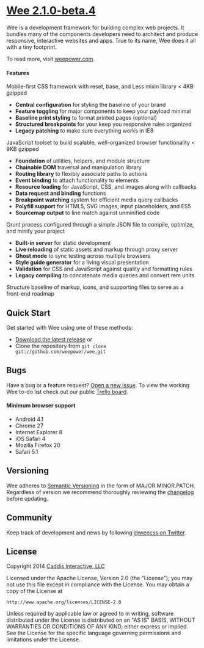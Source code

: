 # [Wee 2.1.0-beta.4](http://www.weepower.com)

Wee is a development framework for building complex web projects. It bundles many of the components developers need to architect and produce responsive, interactive websites and apps. True to its name, Wee does it all with a tiny footprint.

To read more, visit [weepower.com](http://www.weepower.com).

#### Features

Mobile-first CSS framework with reset, base, and Less mixin library < 4KB gzipped

* **Central configuration** for styling the baseline of your brand
* **Feature toggling** for major components to keep your payload minimal
* **Baseline print styling** to format printed pages (optional)
* **Structured breakpoints** for your keep you responsive rules organized
* **Legacy patching** to make sure everything works in IE8

JavaScript toolset to build scalable, well-organized browser functionality < 9KB gzipped

* **Foundation** of utilities, helpers, and module structure
* **Chainable DOM** traversal and manipulation library
* **Routing library** to flexibly associate paths to actions
* **Event binding** to attach functionality to elements
* **Resource loading** for JavaScript, CSS, and images along with callbacks
* **Data request and binding** functions
* **Breakpoint watching** system for efficient media query callbacks
* **Polyfill support** for HTML5, SVG images, input placeholders, and ES5
* **Sourcemap output** to line match against unminified code

Grunt process configured through a simple JSON file to compile, optimize, and minify your project

* **Built-in server** for static development
* **Live reloading** of static assets and markup through proxy server
* **Ghost mode** to sync testing across multiple browsers
* **Style guide generator** for a living visual presentation
* **Validation** for CSS and JavaScript against quality and formatting rules
* **Legacy compiling** to concatenate media queries and convert rem units

Structure baseline of markup, icons, and supporting files to serve as a front-end roadmap

## Quick Start

Get started with Wee using one of these methods:

* [Download the latest release](https://github.com/weepower/wee/archive/master.zip) or
* Clone the repository from `git clone git://github.com/weepower/wee.git`

## Bugs

Have a bug or a feature request? [Open a new issue](https://github.com/weepower/wee/issues).
To view the working Wee to-do list check out our public [Trello board](https://trello.com/b/7KbnQra9/wee).

#### Minimum browser support

* Android 4.1
* Chrome 27
* Internet Explorer 8
* iOS Safari 4
* Mozilla Firefox 20
* Safari 5.1

## Versioning

Wee adheres to [Semantic Versioning](http://semver.org/) in the form of MAJOR.MINOR.PATCH. Regardless of version we  recommend thoroughly reviewing the [changelog](https://github.com/weepower/wee/blob/master/CHANGELOG.md) before updating.

## Community

Keep track of development and news by following [@weecss on Twitter](https://twitter.com/weecss).

## License

Copyright 2014 [Caddis Interactive, LLC](http://www.caddis.co)

Licensed under the Apache License, Version 2.0 (the "License");
you may not use this file except in compliance with the License.
You may obtain a copy of the License at

	http://www.apache.org/licenses/LICENSE-2.0

Unless required by applicable law or agreed to in writing, software
distributed under the License is distributed on an "AS IS" BASIS,
WITHOUT WARRANTIES OR CONDITIONS OF ANY KIND, either express or implied.
See the License for the specific language governing permissions and
limitations under the License.